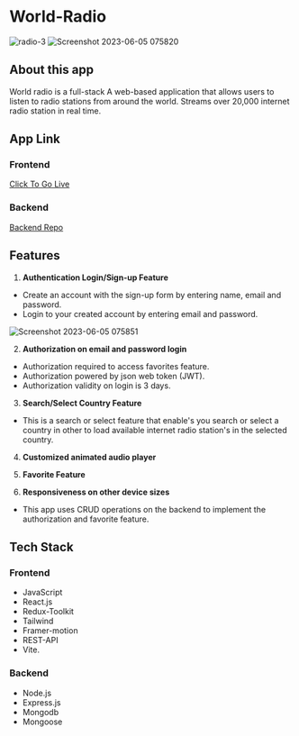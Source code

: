 # World-Radio

![radio-3](https://github.com/chucksn/World-Radio/assets/104119055/dfe6756c-44ef-46ce-94db-f96fa374ff2c)
![Screenshot 2023-06-05 075820](https://github.com/chucksn/World-Radio/assets/104119055/8374ad86-6bc9-4fe6-a7d3-0ff249c42765)

## About this app

World radio is a full-stack A web-based application that allows users to listen to radio stations from around the world. Streams over 20,000 internet radio station in real time.

## App Link

### Frontend

[Click To Go Live](https://world-radio.vercel.app/)

### Backend

[Backend Repo](https://github.com/chucksn/world-radio-api)

## Features

1. **Authentication Login/Sign-up Feature**

- Create an account with the sign-up form by entering name, email and password.
- Login to your created account by entering email and password.

![Screenshot 2023-06-05 075851](https://github.com/chucksn/World-Radio/assets/104119055/93e6c05b-1f55-4cbc-b71e-ac94ccc92442)

2. **Authorization on email and password login**

- Authorization required to access favorites feature.
- Authorization powered by json web token (JWT).
- Authorization validity on login is 3 days.

3. **Search/Select Country Feature**

- This is a search or select feature that enable's you search or select a country in other to load available internet radio station's in the selected country.

4. **Customized animated audio player**

5. **Favorite Feature**

6. **Responsiveness on other device sizes**

- This app uses CRUD operations on the backend to implement the authorization and favorite feature.

## Tech Stack

### Frontend

- JavaScript
- React.js
- Redux-Toolkit
- Tailwind
- Framer-motion
- REST-API
- Vite.

### Backend

- Node.js
- Express.js
- Mongodb
- Mongoose
